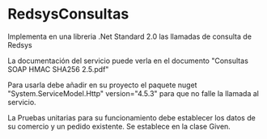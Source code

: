 # RedsysConsultas
Implementa en una libreria .Net Standard 2.0 las llamadas de consulta de Redsys

La documentación del servicio puede verla en el documento "Consultas SOAP HMAC SHA256 2.5.pdf"


Para usarla debe añadir en su proyecto el paquete nuget "System.ServiceModel.Http" version="4.5.3" para que no falle la llamada al servicio.

La Pruebas unitarias para su funcionamiento debe establecer los datos de su comercio y un pedido existente. Se establece en la clase Given.







